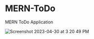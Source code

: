# MERN-ToDo
MERN ToDo Application 

![Screenshot 2023-04-30 at 3 20 49 PM](https://user-images.githubusercontent.com/96966248/235429820-33f35d28-6337-4f8c-96b1-2a730d5081bd.png)
